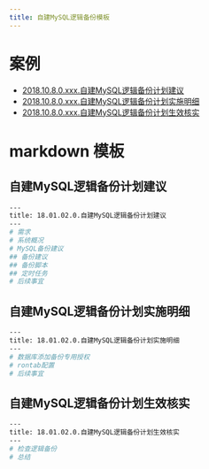 ```yaml
---
title: 自建MySQL逻辑备份模板
---
```


# 案例

* [2018.10.8.0.xxx.自建MySQL逻辑备份计划建议](/database/mysql/dba_mysql/08-MySQL管理规范/demo/自建MySQL逻辑备份计划建议demo.html)
* [2018.10.8.0.xxx.自建MySQL逻辑备份计划实施明细](/database/mysql/dba_mysql/08-MySQL管理规范/demo/自建MySQL逻辑备份计划实施明细demo.html)
* [2018.10.8.0.xxx.自建MySQL逻辑备份计划生效核实](/database/mysql/dba_mysql/08-MySQL管理规范/demo/自建MySQL逻辑备份计划生效核实demo.html)

# markdown 模板

## 自建MySQL逻辑备份计划建议

~~~bash
---
title: 18.01.02.0.自建MySQL逻辑备份计划建议
---
# 需求
# 系统概况
# MySQL备份建议
## 备份建议
## 备份脚本
## 定时任务
# 后续事宜
~~~

## 自建MySQL逻辑备份计划实施明细

~~~bash
---
title: 18.01.02.0.自建MySQL逻辑备份计划实施明细
---
# 数据库添加备份专用授权
# rontab配置
# 后续事宜
~~~

## 自建MySQL逻辑备份计划生效核实

~~~bash
---
title: 18.01.02.0.自建MySQL逻辑备份计划生效核实
---
# 检查逻辑备份
# 总结
~~~


